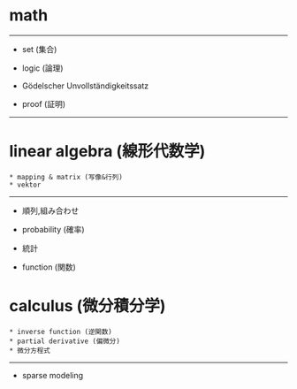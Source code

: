 # math
***
* set (集合)  
* logic (論理)
* Gödelscher Unvollständigkeitssatz

* proof (証明)
***
# linear algebra (線形代数学)
    * mapping & matrix (写像&行列)
    * vektor

***
* 順列,組み合わせ
* probability (確率)
* 統計  

* function (関数)

# calculus (微分積分学)
    * inverse function (逆関数)
    * partial derivative (偏微分)
    * 微分方程式

***

* sparse modeling
